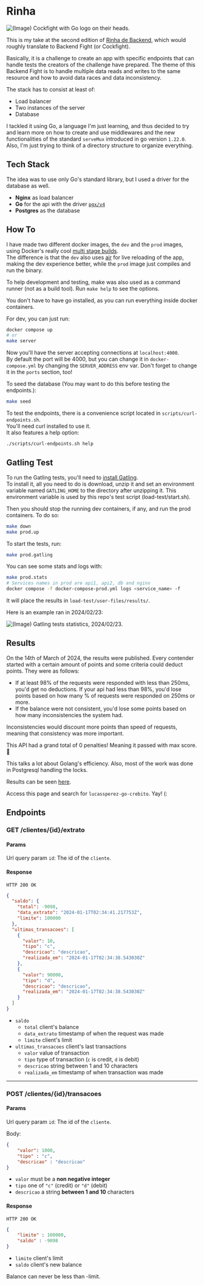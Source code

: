 # Rinha

<img alt="(Image) Cockfight with Go logo on their heads." src="https://github.com/lucassperez/go-crebito/assets/60318892/507339c9-e4b1-49df-be05-4ecb112a2fc1" />

This is my take at the second edition of <a target="_blank" href="https://github.com/zanfranceschi/rinha-de-backend-2024-q1">Rinha de Backend</a>,
which would roughly translate to Backend Fight (or Cockfight).

Basically, it is a challenge to create an app with specific endpoints that can
handle tests the creators of the challenge have prepared. The theme of this
Backend Fight is to handle multiple data reads and writes to the same resource
and how to avoid data races and data inconsistency.

The stack has to consist at least of:
- Load balancer
- Two instances of the server
- Database

I tackled it using Go, a language I'm just learning, and thus decided to try and
learn more on how to create and use middlewares and the new functionalities of
the standard `serveMux` introduced in go version `1.22.0`. Also, I'm just trying
to think of a directory structure to organize everything.

## Tech Stack

The idea was to use only Go's standard library, but I used a driver for the
database as well.

- **Nginx** as load balancer
- **Go** for the api with the driver <a target="_blank" href="https://github.com/jackc/pgx">`pgx/v4`</a>
- **Postgres** as the database

## How To
I have made two different docker images, the `dev` and the `prod` images, using
Docker's really cool <a target="_blank" href="https://docs.docker.com/build/building/multi-stage/">multi stage builds</a>.
<br />
The difference is that the `dev` also uses <a target="_blank" href="https://github.com/cosmtrek/air">air</a>
for live reloading of the app, making the dev experience better, while the `prod`
image just compiles and run the binary.

To help development and testing, make was also used as a command runner
(not as a build tool). Run `make help` to see the options.

You don't have to have go installed, as you can run everything inside docker containers.

For dev, you can just run:
```sh
docker compose up
# or
make server
```

Now you'll have the server accepting connections at `localhost:4000`.
<br />
By default the port will be 4000, but you can change it in `docker-compose.yml`
by changing the `SERVER_ADDRESS` env var. Don't forget to change it in the
`ports` section, too!

To seed the database (You may want to do this before testing the endpoints.):
```sh
make seed
```

To test the endpoints, there is a convenience script located in `scripts/curl-endpoints.sh`.
<br/>
You'll need curl installed to use it.
<br/>
It also features a help option:
```sh
./scripts/curl-endpoints.sh help
```

## Gatling Test

To run the Gatling tests, you'll need to <a target="_blank" href="https://gatling.io/open-source/">install Gatling</a>.
<br />
To install it, all you need to do is download, unzip it and set an environment variable
named `GATLING_HOME` to the directory after unzipping it. This environment variable
is used by this repo's test script (load-test/start.sh).

Then you should stop the running dev containers, if any, and run the prod containers.
To do so:
```sh
make down
make prod.up
```

To start the tests, run:
```sh
make prod.gatling
```

You can see some stats and logs with:
```sh
make prod.stats
# Services names in prod are api1, api2, db and nginx
docker compose -f docker-compose-prod.yml logs <service_name> -f
```

It will place the results in `load-test/user-files/results/`.

Here is an example ran in 2024/02/23:

<img alt="(Image) Gatling tests statistics, 2024/02/23." src="https://github.com/lucassperez/go-crebito/assets/60318892/145855fd-79cf-42be-879b-e2e41d24a016" />

## Results

On the 14th of March of 2024, the results were published. Every contender started
with a certain amount of points and some criteria could deduct points. They were
as follows:

- If at least 98% of the requests were responded with less than 250ms, you'd get
no deductions. If your api had less than 98%, you'd lose points based on how many
% of requests were responded on 250ms or more.
- If the balance were not consistent, you'd lose some points based on how many
inconsistencies the system had.

Inconsistencies would discount more points than speed of requests, meaning that
consistency was more important.

This API had a grand total of 0 penalties! Meaning it passed with max score. 🎉

This talks a lot about Golang's efficiency. Also, most of the work was done in
Postgresql handling the locks.

Results can be seen <a taget="_blank" href="https://github.com/zanfranceschi/rinha-de-backend-2024-q1/blob/main/RESULTADOS.md">here</a>.

Access this page and search for `lucassperez-go-crebito`. Yay! (:

## Endpoints

### GET /clientes/{id}/extrato

#### Params
Url query param `id`: The id of the `cliente`.

#### Response

`HTTP 200 OK`
```json
{
  "saldo": {
    "total": -9098,
    "data_extrato": "2024-01-17T02:34:41.217753Z",
    "limite": 100000
  },
  "ultimas_transacoes": [
    {
      "valor": 10,
      "tipo": "c",
      "descricao": "descricao",
      "realizada_em": "2024-01-17T02:34:38.543030Z"
    },
    {
      "valor": 90000,
      "tipo": "d",
      "descricao": "descricao",
      "realizada_em": "2024-01-17T02:34:38.543030Z"
    }
  ]
}
```

- `saldo`
    - `total` client's balance
    - `data_extrato` timestamp of when the request was made
    - `limite` client's limit
- `ultimas_transacoes` client's last transactions
    - `valor` value of transaction
    - `tipo` type of transaction (`c` is credit, `d` is debit)
    - `descricao` string between 1 and 10 characters
    - `realizada_em` timestamp of when transaction was made

<hr />

### POST /clientes/{id}/transacoes

#### Params
Url query param `id`: The id of the `cliente`.

Body:
```json
{
    "valor": 1000,
    "tipo" : "c",
    "descricao" : "descricao"
}
```

- `valor` must be a **non negative integer**
- `tipo` one of `"c"` (credit) or `"d"` (debit)
- `descricao` a string **between 1 and 10** characters

#### Response

`HTTP 200 OK`

```json
{
    "limite" : 100000,
    "saldo" : -9098
}
```

- `limite` client's limit
- `saldo` client's new balance

Balance can never be less than -limit.
